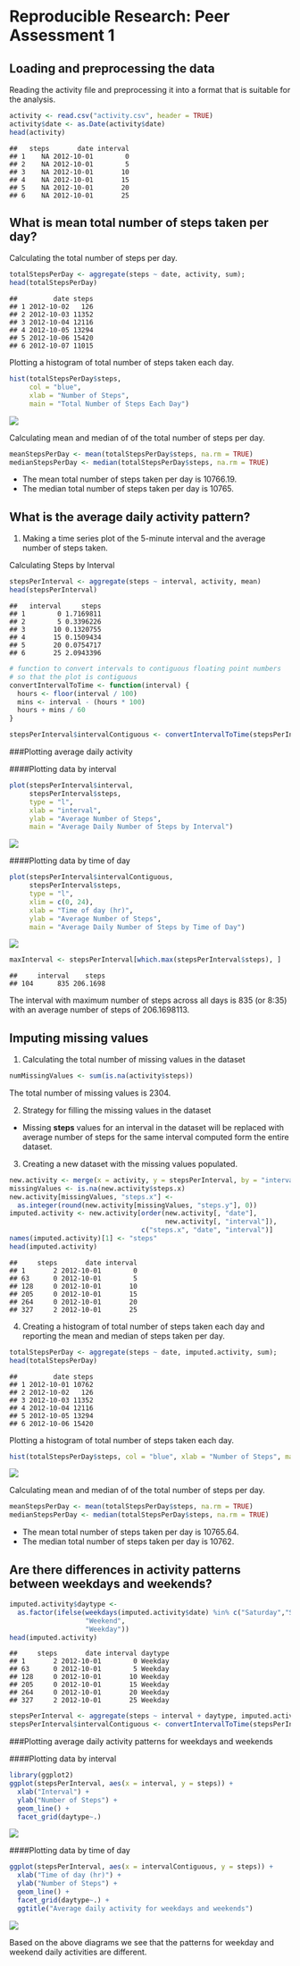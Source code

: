 # Reproducible Research: Peer Assessment 1


## Loading and preprocessing the data

Reading the activity file and preprocessing it into a format that is suitable for the analysis.


```r
activity <- read.csv("activity.csv", header = TRUE)
activity$date <- as.Date(activity$date)
head(activity)
```

```
##   steps       date interval
## 1    NA 2012-10-01        0
## 2    NA 2012-10-01        5
## 3    NA 2012-10-01       10
## 4    NA 2012-10-01       15
## 5    NA 2012-10-01       20
## 6    NA 2012-10-01       25
```
## What is mean total number of steps taken per day?

Calculating the total number of steps per day.


```r
totalStepsPerDay <- aggregate(steps ~ date, activity, sum);
head(totalStepsPerDay)
```

```
##         date steps
## 1 2012-10-02   126
## 2 2012-10-03 11352
## 3 2012-10-04 12116
## 4 2012-10-05 13294
## 5 2012-10-06 15420
## 6 2012-10-07 11015
```

Plotting a histogram of total number of steps taken each day.


```r
hist(totalStepsPerDay$steps, 
     col = "blue", 
     xlab = "Number of Steps", 
     main = "Total Number of Steps Each Day")
```

![](PA1_template_files/figure-html/unnamed-chunk-3-1.png) 

Calculating mean and median of of the total number of steps per day.


```r
meanStepsPerDay <- mean(totalStepsPerDay$steps, na.rm = TRUE)
medianStepsPerDay <- median(totalStepsPerDay$steps, na.rm = TRUE)
```

- The mean total number of steps taken per day is 10766.19.
- The median total number of steps taken per day is 10765.

## What is the average daily activity pattern?

1. Making a time series plot of the 5-minute interval and the average number of steps taken.

Calculating Steps by Interval


```r
stepsPerInterval <- aggregate(steps ~ interval, activity, mean)
head(stepsPerInterval)
```

```
##   interval     steps
## 1        0 1.7169811
## 2        5 0.3396226
## 3       10 0.1320755
## 4       15 0.1509434
## 5       20 0.0754717
## 6       25 2.0943396
```

```r
# function to convert intervals to contiguous floating point numbers
# so that the plot is contiguous
convertIntervalToTime <- function(interval) {
  hours <- floor(interval / 100)
  mins <- interval - (hours * 100)
  hours + mins / 60
}

stepsPerInterval$intervalContiguous <- convertIntervalToTime(stepsPerInterval$interval);
```

###Plotting average daily activity

####Plotting data by interval


```r
plot(stepsPerInterval$interval, 
     stepsPerInterval$steps, 
     type = "l", 
     xlab = "interval", 
     ylab = "Average Number of Steps", 
     main = "Average Daily Number of Steps by Interval")
```

![](PA1_template_files/figure-html/unnamed-chunk-6-1.png) 

####Plotting data by time of day


```r
plot(stepsPerInterval$intervalContiguous, 
     stepsPerInterval$steps, 
     type = "l", 
     xlim = c(0, 24), 
     xlab = "Time of day (hr)", 
     ylab = "Average Number of Steps", 
     main = "Average Daily Number of Steps by Time of Day")
```

![](PA1_template_files/figure-html/unnamed-chunk-7-1.png) 


```r
maxInterval <- stepsPerInterval[which.max(stepsPerInterval$steps), ]
```


```
##     interval    steps
## 104      835 206.1698
```

The interval with maximum number of steps across all days is 835 (or 8:35) with an average number of steps of 206.1698113.

## Imputing missing values

1. Calculating the total number of missing values in the dataset


```r
numMissingValues <- sum(is.na(activity$steps))
```

The total number of missing values is 2304.

2. Strategy for filling the missing values in the dataset
- Missing **steps** values for an interval in the dataset will be replaced with average number of steps for the same interval computed form the entire dataset.

3. Creating a new dataset with the missing values populated.


```r
new.activity <- merge(x = activity, y = stepsPerInterval, by = "interval", all.x = TRUE)
missingValues <- is.na(new.activity$steps.x)
new.activity[missingValues, "steps.x"] <- 
  as.integer(round(new.activity[missingValues, "steps.y"], 0))
imputed.activity <- new.activity[order(new.activity[, "date"], 
                                       new.activity[, "interval"]), 
                                 c("steps.x", "date", "interval")]
names(imputed.activity)[1] <- "steps"
head(imputed.activity)
```

```
##     steps       date interval
## 1       2 2012-10-01        0
## 63      0 2012-10-01        5
## 128     0 2012-10-01       10
## 205     0 2012-10-01       15
## 264     0 2012-10-01       20
## 327     2 2012-10-01       25
```

4. Creating a histogram of total number of steps taken each day and reporting the mean and median of steps taken per day.


```r
totalStepsPerDay <- aggregate(steps ~ date, imputed.activity, sum);
head(totalStepsPerDay)
```

```
##         date steps
## 1 2012-10-01 10762
## 2 2012-10-02   126
## 3 2012-10-03 11352
## 4 2012-10-04 12116
## 5 2012-10-05 13294
## 6 2012-10-06 15420
```

Plotting a histogram of total number of steps taken each day.


```r
hist(totalStepsPerDay$steps, col = "blue", xlab = "Number of Steps", main = "Total Number of Steps Each Day")
```

![](PA1_template_files/figure-html/unnamed-chunk-13-1.png) 

Calculating mean and median of of the total number of steps per day.


```r
meanStepsPerDay <- mean(totalStepsPerDay$steps, na.rm = TRUE)
medianStepsPerDay <- median(totalStepsPerDay$steps, na.rm = TRUE)
```

- The mean total number of steps taken per day is 10765.64.
- The median total number of steps taken per day is 10762.


## Are there differences in activity patterns between weekdays and weekends?


```r
imputed.activity$daytype <- 
  as.factor(ifelse(weekdays(imputed.activity$date) %in% c("Saturday","Sunday"), 
                   "Weekend", 
                   "Weekday")) 
head(imputed.activity)
```

```
##     steps       date interval daytype
## 1       2 2012-10-01        0 Weekday
## 63      0 2012-10-01        5 Weekday
## 128     0 2012-10-01       10 Weekday
## 205     0 2012-10-01       15 Weekday
## 264     0 2012-10-01       20 Weekday
## 327     2 2012-10-01       25 Weekday
```


```r
stepsPerInterval <- aggregate(steps ~ interval + daytype, imputed.activity, mean)
stepsPerInterval$intervalContiguous <- convertIntervalToTime(stepsPerInterval$interval)
```

###Plotting average daily activity patterns for weekdays and weekends

####Plotting data by interval


```r
library(ggplot2)
ggplot(stepsPerInterval, aes(x = interval, y = steps)) + 
  xlab("Interval") + 
  ylab("Number of Steps") + 
  geom_line() + 
  facet_grid(daytype~.)
```

![](PA1_template_files/figure-html/unnamed-chunk-17-1.png) 

####Plotting data by time of day


```r
ggplot(stepsPerInterval, aes(x = intervalContiguous, y = steps)) + 
  xlab("Time of day (hr)") + 
  ylab("Number of Steps") + 
  geom_line() + 
  facet_grid(daytype~.) + 
  ggtitle("Average daily activity for weekdays and weekends") 
```

![](PA1_template_files/figure-html/unnamed-chunk-18-1.png) 


Based on the above diagrams we see that the patterns for weekday and weekend daily activities are different.



